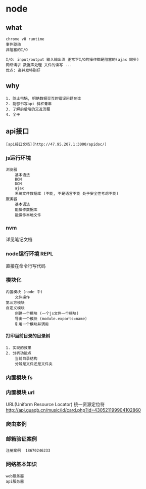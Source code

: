 # node

## what
    chrome v8 runtime
    事件驱动
    非阻塞的I/O
    
    I/O: input/output 输入输出流 正常下I/O的操作都是阻塞的(ajax 同步)
    网络请求 数据库处理 文件的读写 ...
    优点: 高并发特别好
## why
    1. 防止甩锅, 明确数据交互的错误问题在谁
    2. 能够书写api 斜杠青年
    3. 了解前后端的交互流程
    4. 全干
    
## api接口
    [api接口文档](http://47.95.207.1:3000/apidoc/)
    
    
### js运行环境
    浏览器
        基本语法
        BOM
        DOM
        ajax
        系统文件数据库 (不能, 不是语言不能 处于安全性考虑不能)
    服务器
        基本语法
        能操作数据库
        能操作本地文件
        
### nvm
详见笔记文档

###  node运行环境 REPL
直接在命令行写代码

### 模块化
    内置模块 (node 中)
        文件操作
    第三方模块
    自定义模块
        创建一个模块 (一个js文件一个模块)
        导出一个模块 (module.exports=name)
        引用一个模块并调用
        
#### 打印当前目录的目录树
    1. 实现的效果
    2. 分析功能点
        当前目录结构
        分辨是文件还是文件夹
        
### 内置模块 fs

### 内置模块 url
URL(Uniform Resource Locator) 统一资源定位符
http://api.guaqb.cn/music/id/card.php?id=430521199904102860

### 爬虫案例


### 邮箱验证案例
    注册案例  18670246233
    
    
    
### 网络基本知识
    web服务器
    api服务器
    